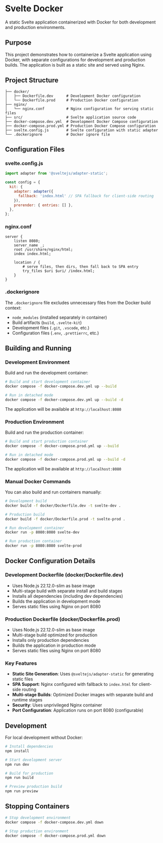 # Svelte Docker

A static Svelte application containerized with Docker for both development and production environments.

## Purpose

This project demonstrates how to containerize a Svelte application using Docker, with separate configurations for development and production builds. The application is built as a static site and served using Nginx.

## Project Structure

```
├── docker/
│   ├── Dockerfile.dev      # Development Docker configuration
│   └── Dockerfile.prod     # Production Docker configuration
├── nginx/
│   └── nginx.conf          # Nginx configuration for serving static files
├── src/                    # Svelte application source code
├── docker-compose.dev.yml  # Development Docker Compose configuration
├── docker-compose.prod.yml # Production Docker Compose configuration
├── svelte.config.js        # Svelte configuration with static adapter
└── .dockerignore           # Docker ignore file
```

## Configuration Files

### svelte.config.js
```javascript
import adapter from '@sveltejs/adapter-static';

const config = {
  kit: {
    adapter: adapter({
      fallback: 'index.html' // SPA fallback for client-side routing
    }),
    prerender: { entries: [] },
  },
};
```

### nginx.conf
```nginx
server {
    listen 8080;
    server_name _;
    root /usr/share/nginx/html;
    index index.html;

    location / {
        # serve files, then dirs, then fall back to SPA entry
        try_files $uri $uri/ /index.html;
    }
}
```

### .dockerignore
The `.dockerignore` file excludes unnecessary files from the Docker build context:
- `node_modules` (installed separately in container)
- Build artifacts (`build`, `.svelte-kit`)
- Development files (`.git`, `.vscode`, etc.)
- Configuration files (`.env`, `.prettierrc`, etc.)

## Building and Running

### Development Environment

Build and run the development container:

```bash
# Build and start development container
docker compose -f docker-compose.dev.yml up --build

# Run in detached mode
docker compose -f docker-compose.dev.yml up --build -d
```

The application will be available at `http://localhost:8080`

### Production Environment

Build and run the production container:

```bash
# Build and start production container
docker compose -f docker-compose.prod.yml up --build

# Run in detached mode
docker compose -f docker-compose.prod.yml up --build -d
```

The application will be available at `http://localhost:8080`

### Manual Docker Commands

You can also build and run containers manually:

```bash
# Development build
docker build -f docker/Dockerfile.dev -t svelte-dev .

# Production build
docker build -f docker/Dockerfile.prod -t svelte-prod .

# Run development container
docker run -p 8080:8080 svelte-dev

# Run production container
docker run -p 8080:8080 svelte-prod
```

## Docker Configuration Details

### Development Dockerfile (docker/Dockerfile.dev)
- Uses Node.js 22.12.0-slim as base image
- Multi-stage build with separate install and build stages
- Installs all dependencies (including dev dependencies)
- Builds the application in development mode
- Serves static files using Nginx on port 8080

### Production Dockerfile (docker/Dockerfile.prod)
- Uses Node.js 22.12.0-slim as base image
- Multi-stage build optimized for production
- Installs only production dependencies
- Builds the application in production mode
- Serves static files using Nginx on port 8080

### Key Features
- **Static Site Generation**: Uses `@sveltejs/adapter-static` for generating static files
- **SPA Support**: Nginx configured with fallback to `index.html` for client-side routing
- **Multi-stage Builds**: Optimized Docker images with separate build and runtime stages
- **Security**: Uses unprivileged Nginx container
- **Port Configuration**: Application runs on port 8080 (configurable)

## Development

For local development without Docker:

```bash
# Install dependencies
npm install

# Start development server
npm run dev

# Build for production
npm run build

# Preview production build
npm run preview
```

## Stopping Containers

```bash
# Stop development environment
docker compose -f docker-compose.dev.yml down

# Stop production environment
docker compose -f docker-compose.prod.yml down
```
